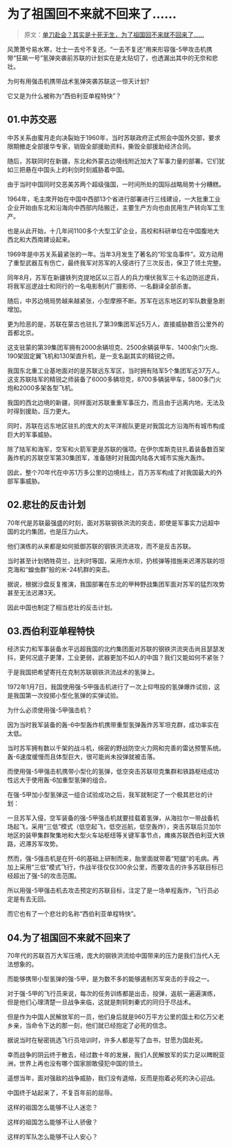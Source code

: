 # 为了祖国回不来就不回来了……

> 原文：[单刀赴会？其实是十死无生，为了祖国回不来就不回来了……](https://baijiahao.baidu.com/s?id=1754829180040275709&wfr=spider&for=pc)

风萧萧兮易水寒，壮士一去兮不复还。“一去不复还”用来形容强-5甲攻击机携带“狂飙一号”氢弹突袭前苏联的计划实在是太贴切了，也透漏出其中的无奈和悲壮。

为何有用强击机携带战术氢弹突袭苏联这一惊天计划?

它又是为什么被称为“西伯利亚单程特快”？

## 01.中苏交恶

中苏关系由蜜月走向决裂始于1960年，当时苏联政府正式照会中国外交部，要求限期撤走全部援华专家，销毁全部援助资料，撕毁全部援助经济合同。

随后，苏联同时在新疆，东北和外蒙古边境线附近加大了军事力量的部署。它们犹如三把悬在中国头上的利剑时刻威胁着中国。

由于当时中国同时交恶美苏两个超级强国，一时间所处的国际战略局势十分糟糕。

1964年，毛主席开始在中国中西部13个省进行部署进行三线建设，一大批重工业企业开始由东北和沿海向中西部内陆搬迁，主要生产方向也由民用生产转向军工生产。

也是从此开始，十几年间1100多个大型工矿企业，高校和科研单位在中国腹地大西北和大西南建设起来。

1969年是中苏关系最紧张的一年。当年3月发生了著名的“珍宝岛事件”。双方动用了重型武器互有伤亡，最终我军对苏军的入侵进行了三次反击，保卫了领土完整。

同年8月，苏军在新疆铁列克提地区以三百人的兵力埋伏我军三十名边防巡逻兵，将我军巡逻战士和同行的一名电影制片厂摄影师、一名翻译全部杀害。

随后，中苏边境局势越来越紧张，小型摩擦不断。苏军在远东地区的军队数量急剧增加。

更为险恶的是，苏联在蒙古也驻扎了第39集团军近5万人，直接威胁数百公里外的首都北京。

这支驻蒙的第39集团军拥有2000余辆坦克、2500余辆装甲车、1400余门火炮、190架固定翼飞机和130架直升机，是一支名副其实的精锐之师。

我国东北重工业基地面对的是苏联远东军区，当时拥有陆军5个集团军近37万人。这支苏联陆军的精锐之师装备了6000多辆坦克，8700多辆装甲车，5800多门火炮和2000多架各型飞机。

我国的西北边境的新疆，同样面对苏联重重军事压力，而且由于远离内地，无法及时得到援助，压力更大。

同时，苏联在远东地区驻扎的庞大的太平洋舰队更是对我国北方沿海所有城市构成巨大的军事威胁。

除了陆军和海军，空军和火箭军更是苏联的强项。在伊尔库斯克驻扎着装备数百架轰炸机的苏联空军第30集团军，准备随时对我国内陆各大城市实施大轰炸。

因此，整个70年代在中苏1万多公里的边境线上，百万苏军构成了对我国最大的外部军事威胁。

## 02.悲壮的反击计划

70年代是苏联最强盛的时刻，面对苏联钢铁洪流的突击，即使是军事实力远超中国的北约集团，也是压力山大。

他们演练的从来都是如何抵御苏联的钢铁洪流进攻，而不是反击苏联。

当时甚至计划牺牲荷兰，比利时等国，采用炸水坝，扔核弹等措施来迟滞苏联的坦克海和“蝗虫群”般的米-24机群的突击。

据说，根据沙盘反复推演，我国部署在东北的甲种野战集团军面对苏军的猛烈攻势甚至无法迟滞3天。

因此中国也制定了相当悲壮的反击计划。

## 03.西伯利亚单程特快

经济实力和军事装备水平远超我国的北约集团面对苏联的钢铁洪流突击尚且瑟瑟发抖，更何况底子更薄，工业更弱，武器更加不如人的中国？我们又能如何不紧张？

于是我国把希望寄托在克制苏联钢铁洪流战术的氢弹上。

1972年1月7日，我国使用强-5甲强击机进行了一次上仰甩投的氢弹爆炸试验，这是我国第一次投掷小型化氢弹的实弹试验。

为什么必须使用强-5甲强击机？

因为当时我军装备的轰-6中型轰炸机携带重型氢弹轰炸苏军坦克群，成功率实在太低。

当时苏军拥有数以千架的战斗机，绵密的野战防空火力网和完善的雷达预警系统。轰-6速度缓慢而且体型巨大，很可能尚未投弹就被击落。

而使用强-5甲强击机携带小型化的氢弹，低空突击苏联坦克集群和铁路枢纽成功性远大于使用轰-6加重型氢弹的组合。

在强-5甲加小型氢弹这一组合试验成功之后，我军就制定了一个极其悲壮的计划：

一旦苏军入侵，空军装备的强-5甲强击机就要挂载着氢弹，从海拉尔一带战备机场起飞，采用“三低”模式（低空起飞，低空巡航，低空轰炸），突击苏联后贝加尔地区的装甲集群聚集地和大型火车站枢纽等关键军事节点，瘫痪苏联西伯利亚大铁路，迟滞苏军攻势。

然而，强-5强击机是在歼-6的基础上研制而来，胎里面就带着“短腿”的毛病。再加上采用“三低”模式飞行，作战半径仅仅300余公里，而要攻击的许多苏联目标已经超出了强-5的攻击范围。

所以用强-5甲强击机去攻击预定的苏联目标，注定了是一场单程轰炸，飞行员必定是有去无回。

而它也有了一个悲壮的名称“西伯利亚单程特快”。

## 04.为了祖国回不来就不回来了

70年代的苏联百万大军压境，庞大的钢铁洪流给中国带来的压力是我们当代人无法想象的。

而能够携带小型氢弹的强-5甲，是为数不多的能够遏制苏军突击的手段之一。

对于强-5甲的飞行员来说，每次的任务训练都是出击，投弹，返航一遍遍演练，但是他们心理清楚一旦战争来临，这就是荆轲刺秦式的同归于尽战术。

但是作为中国人民解放军的一员，他们身后就是960万平方公里的国土和亿万父老乡亲，当命令下达的那一刻，他们就已经抱定了必死的信念。

据说当时在秘密挑选飞行员培训时，许多人都是写了血书，甘愿为国赴死。

幸而战争的阴云终于散去，经过数十年的发展，我们人民解放军的实力足以睥睨亚洲，世界上再也没有哪个国家胆敢侵犯中国的领土。

遥想当年，面对强敌的战争威胁，我们没有退缩，反而是抱着必死的决心迎战。

中国终于站起来了，不复百年前的屈辱。

这样的祖国怎么能够不让人迷恋？

这样的祖国怎么能够不让人骄傲？

这样的军队怎么能够不让人安心？